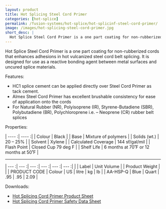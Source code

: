 ```yaml
---
layout: product
title: Hot Splicing Steel Cord Primer
categories: [hot-splice]
permalink: /fusion-systems/hot-splice/hot-splicinf-steel-cord-primer/
image: /images/hot-splicing-steel-cord-primer.jpg
short_desc: |
  Hot Splice Steel Cord Primer is a one part coating for non-rubberized cords that enhances adhesions in hot vulcanized steel cord belt splicing. It is designed for use as a reactive bonding agent between metal surfaces and uncured splice materials.
---
```


Hot Splice Steel Cord Primer is a one part coating for non-rubberized cords that enhances adhesions in hot vulcanized steel cord belt splicing. It is designed for use as a reactive bonding agent between metal surfaces and uncured splice materials.

Features:
- HC1 splice cement can be applied directly over Steel Cord Primer as tack cement.
- Almex Steel Cord Primer has excellent brushable consistency for ease of application onto the cords
- For Natural Rubber (NR), Polyisoprene (IR), Styrene-Butadiene (SBR), Polybutadiene (BR), Polychloroprene i.e. – Neoprene (CR) rubber belt splices

Properties:

| ---- :| ---- :|
| Colour | 	Black |
| Base | 	Mixture of polymers |
| Solids (wt.) | 	20 – 25% |
| Solvent | 	Xylene |
| Calculated Coverage | 	144 sf/gal/mil |
| Flash Point | 	Closed Cup 79 deg F |
| Shelf Life | 	6 months at 70˚F or 12 months at 50˚F |

-----------

| --- :| --- :| --- :| --- :| --- :| --- :|
|  | Label | Unit Volume | | Product Weight | |
| PRODUCT CODE |	Colour | 	US |	litre |	kg |	lb |
| AA-HSP-Q |	Blue | 	Quart |	.95 |	.95 |	2.09 |

Downloads:
- [Hot Splicing Cord Primer Product Sheet](http://www.almex.com/file_download/82/HotSpliceSteelCordPrimer.pdf)
- [Hot Splicing Cord Primer Safety Data Sheet](http://www.almex.com/file_download/180)
